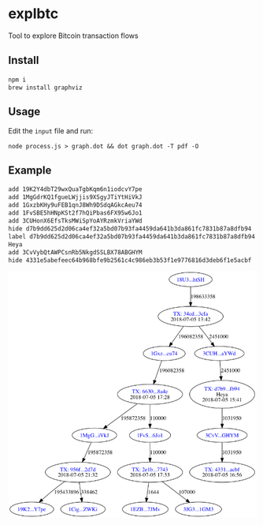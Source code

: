 # explbtc

Tool to explore Bitcoin transaction flows

## Install

```
npm i
brew install graphviz
```

## Usage

Edit the `input` file and run:

```
node process.js > graph.dot && dot graph.dot -T pdf -O
```

## Example

```
add 19K2Y4dbT29wxQuaTgbKqm6n1iodcvY7pe
add 1MgGdrKQ1fgueLWjjis9XSgyJTiYtHiVkJ
add 1GxzbKHy9uFEB1qnJ8Wh9DSdqAGkcAeu74
add 1FvSBE5hHNpKSt2f7hQiPbas6FX95w6Jo1
add 3CUHonX6EfsTksMWiSpYoAYRzmkVriaYWd
hide d7b9dd625d2d06ca4ef32a5bd07b93fa4459da641b3da861fc7831b87a8dfb94
label d7b9dd625d2d06ca4ef32a5bd07b93fa4459da641b3da861fc7831b87a8dfb94 Heya
add 3CvVybQtAWPCsnRb5NkgdSSLBX78ABGHYM
hide 4331e5abefeec64b968bfe9b2561c4c986eb3b53f1e9776816d3deb6f1e5acbf
```

![preview](preview.png)
